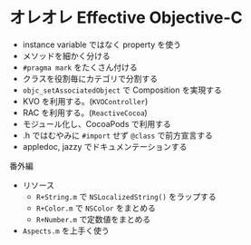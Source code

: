 オレオレ Effective Objective-C
===

- instance variable ではなく property を使う
- メソッドを細かく分ける
- `#pragma mark` をたくさん付ける
- クラスを役割毎にカテゴリで分割する
- `objc_setAssociatedObject` で Composition を実現する
- KVO を利用する。(`KVOController`)
- RAC を利用する。(`ReactiveCocoa`)
- モジュール化し、CocoaPods で利用する
- .h ではむやみに `#import` せず `@class` で前方宣言する
- appledoc, jazzy でドキュメンテーションする

番外編

- リソース
  - `R+String.m` で `NSLocalizedString()` をラップする
  - `R+Color.m` で `NSColor` をまとめる
  - `R+Number.m` で定数値をまとめる
- `Aspects.m` を上手く使う
